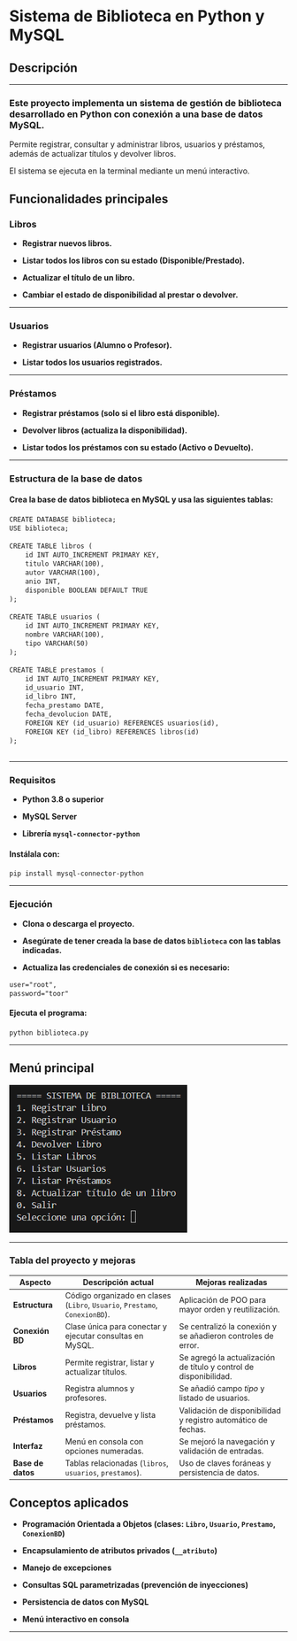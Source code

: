 # Sistema de Biblioteca en Python y MySQL

## Descripción

---
### Este proyecto implementa un sistema de gestión de biblioteca desarrollado en Python con conexión a una base de datos MySQL.
Permite registrar, consultar y administrar libros, usuarios y préstamos, además de actualizar títulos y devolver libros.

El sistema se ejecuta en la terminal mediante un menú interactivo.


## Funcionalidades principales
### Libros
- **Registrar nuevos libros.**

- **Listar todos los libros con su estado (Disponible/Prestado).**

- **Actualizar el título de un libro.**

- **Cambiar el estado de disponibilidad al prestar o devolver.**
---
### Usuarios
- **Registrar usuarios (Alumno o Profesor).**

- **Listar todos los usuarios registrados.**
---
### Préstamos
- **Registrar préstamos (solo si el libro está disponible).**

- **Devolver libros (actualiza la disponibilidad).**

- **Listar todos los préstamos con su estado (Activo o Devuelto).**
---
### Estructura de la base de datos
#### Crea la base de datos biblioteca en MySQL y usa las siguientes tablas:


```
CREATE DATABASE biblioteca;
USE biblioteca;

CREATE TABLE libros (
    id INT AUTO_INCREMENT PRIMARY KEY,
    titulo VARCHAR(100),
    autor VARCHAR(100),
    anio INT,
    disponible BOOLEAN DEFAULT TRUE
);

CREATE TABLE usuarios (
    id INT AUTO_INCREMENT PRIMARY KEY,
    nombre VARCHAR(100),
    tipo VARCHAR(50)
);

CREATE TABLE prestamos (
    id INT AUTO_INCREMENT PRIMARY KEY,
    id_usuario INT,
    id_libro INT,
    fecha_prestamo DATE,
    fecha_devolucion DATE,
    FOREIGN KEY (id_usuario) REFERENCES usuarios(id),
    FOREIGN KEY (id_libro) REFERENCES libros(id)
);


```
---
### Requisitos


- **Python 3.8 o superior**

- **MySQL Server**

- **Librería ```mysql-connector-python```**
#### Instálala con:
```
pip install mysql-connector-python

```
---
### Ejecución
- **Clona o descarga el proyecto.**

- **Asegúrate de tener creada la base de datos ```biblioteca``` con las tablas indicadas.**

- **Actualiza las credenciales de conexión si es necesario:**

```
user="root",
password="toor"
```
#### Ejecuta el programa:

```
python biblioteca.py

```
---
## Menú principal

![Menu principal](Captura/Terminal.png)

---
###  Tabla del proyecto y mejoras

| **Aspecto** | **Descripción actual** | **Mejoras realizadas** |
|--------------|-------------------------|--------------------------|
| **Estructura** | Código organizado en clases (`Libro`, `Usuario`, `Prestamo`, `ConexionBD`). | Aplicación de POO para mayor orden y reutilización. |
| **Conexión BD** | Clase única para conectar y ejecutar consultas en MySQL. | Se centralizó la conexión y se añadieron controles de error. |
| **Libros** | Permite registrar, listar y actualizar títulos. | Se agregó la actualización de título y control de disponibilidad. |
| **Usuarios** | Registra alumnos y profesores. | Se añadió campo *tipo* y listado de usuarios. |
| **Préstamos** | Registra, devuelve y lista préstamos. | Validación de disponibilidad y registro automático de fechas. |
| **Interfaz** | Menú en consola con opciones numeradas. | Se mejoró la navegación y validación de entradas. |
| **Base de datos** | Tablas relacionadas (`libros`, `usuarios`, `prestamos`). | Uso de claves foráneas y persistencia de datos. |

## Conceptos aplicados

- **Programación Orientada a Objetos (clases: ```Libro```, ```Usuario```, ```Prestamo```, ```ConexionBD```)**

- **Encapsulamiento de atributos privados (```__atributo```)**

- **Manejo de excepciones**

- **Consultas SQL parametrizadas (prevención de inyecciones)**

- **Persistencia de datos con MySQL**

- **Menú interactivo en consola**
---





